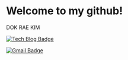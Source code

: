 # Welcome to my github!

DOK RAE KIM



[![Tech Blog Badge](http://img.shields.io/badge/-Tech%20blog-black?style=flat-square&logo=github&link=https://kyle5221.github.io/)](https://kyle5221.github.io/)

 [![Gmail Badge](https://img.shields.io/badge/Gmail-d14836?style=flat-square&logo=Gmail&logoColor=white&link=kyle5221:snugyun01@gmail.com)](kyle5221:snugyun01@gmail.com)
